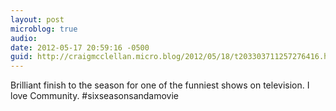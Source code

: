```yaml
---
layout: post
microblog: true
audio: 
date: 2012-05-17 20:59:16 -0500
guid: http://craigmcclellan.micro.blog/2012/05/18/t203303711257276416.html
---
```

Brilliant finish to the season for one of the funniest shows on television. I love Community. #sixseasonsandamovie
